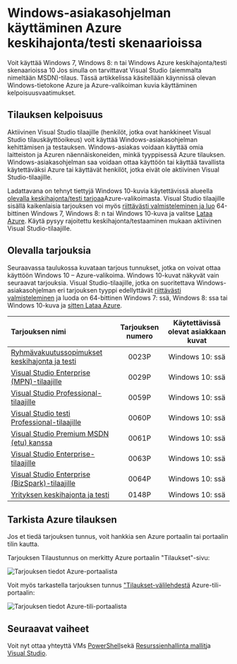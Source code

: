 <properties
   pageTitle="Käyttämällä Windows asiakkaan kuvia keskihajonta/testi skenaarioissa | Microsoft Azure"
   description="Opit käyttämään Visual Studio tilauksen edut käyttöön Windows 7/8/10 Azure keskihajonta/testi skenaarioissa"
   services="virtual-machines-windows"
   documentationCenter=""
   authors="iainfoulds"
   manager="timlt"
   editor=""/>

<tags
   ms.service="virtual-machines-windows"
   ms.devlang="na"
   ms.topic="article"
   ms.tgt_pltfrm="vm-windows"
   ms.workload="infrastructure-services"
   ms.date="08/31/2016"
   ms.author="iainfou"/>

# <a name="using-windows-client-in-azure-for-devtest-scenarios"></a>Windows-asiakasohjelman käyttäminen Azure keskihajonta/testi skenaarioissa

Voit käyttää Windows 7, Windows 8: n tai Windows Azure keskihajonta/testi skenaarioissa 10 Jos sinulla on tarvittavat Visual Studio (aiemmalta nimeltään MSDN)-tilaus. Tässä artikkelissa käsitellään käynnissä olevan Windows-tietokone Azure ja Azure-valikoiman kuvia käyttäminen kelpoisuusvaatimukset.


## <a name="subscription-eligibility"></a>Tilauksen kelpoisuus
Aktiivinen Visual Studio tilaajille (henkilöt, jotka ovat hankkineet Visual Studio tilauskäyttöoikeus) voit käyttää Windows-asiakasohjelman kehittämisen ja testauksen. Windows-asiakas voidaan käyttää omia laitteiston ja Azuren näennäiskoneiden, minkä tyyppisessä Azure tilauksen. Windows-asiakasohjelman saa voidaan ottaa käyttöön tai käyttää tavallista käytettäväksi Azure tai käyttävät henkilöt, jotka eivät ole aktiivinen Visual Studio-tilaajille.

Ladattavana on tehnyt tiettyjä Windows 10-kuvia käytettävissä alueella [olevalla keskihajonta/testi tarjoaa](#eligible-offers)Azure-valikoimasta. Visual Studio tilaajille sisällä kaikenlaisia tarjouksen voi myös [riittävästi valmisteleminen ja luo](virtual-machines-windows-prepare-for-upload-vhd-image.md) 64-bittinen Windows 7, Windows 8: n tai Windows 10-kuva ja valitse [Lataa Azure](virtual-machines-windows-upload-image.md). Käytä pysyy rajoitettu keskihajonta/testaaminen mukaan aktiivinen Visual Studio-tilaajille.


## <a name="eligible-offers"></a>Olevalla tarjouksia
Seuraavassa taulukossa kuvataan tarjous tunnukset, jotka on voivat ottaa käyttöön Windows 10 – Azure-valikoima. Windows 10-kuvat näkyvät vain seuraavat tarjouksia. Visual Studio-tilaajille, jotka on suoritettava Windows-asiakasohjelman eri tarjouksen tyyppi edellyttävät [riittävästi valmisteleminen](virtual-machines-windows-prepare-for-upload-vhd-image.md) ja luoda on 64-bittinen Windows 7: ssä, Windows 8: ssa tai Windows 10-kuva ja [sitten Lataa Azure](virtual-machines-windows-upload-image.md).

| Tarjouksen nimi | Tarjouksen numero | Käytettävissä olevat asiakkaan kuvat |
|:-----------|:------------:|:-----------------------:|
| [Ryhmävakuutussopimukset keskihajonta ja testi](https://azure.microsoft.com/offers/ms-azr-0023p/)                          | 0023P | Windows 10: ssä |
| [Visual Studio Enterprise (MPN)-tilaajille](https://azure.microsoft.com/offers/ms-azr-0029p/)      | 0029P | Windows 10: ssä |
| [Visual Studio Professional-tilaajille](https://azure.microsoft.com/offers/ms-azr-0059p/)          | 0059P | Windows 10: ssä |
| [Visual Studio testi Professional-tilaajille](https://azure.microsoft.com/offers/ms-azr-0060p/)     | 0060P | Windows 10: ssä |
| [Visual Studio Premium MSDN (etu) kanssa](https://azure.microsoft.com/offers/ms-azr-0061p/)       | 0061P | Windows 10: ssä |
| [Visual Studio Enterprise-tilaajille](https://azure.microsoft.com/offers/ms-azr-0063p/)            | 0063P | Windows 10: ssä |
| [Visual Studio Enterprise (BizSpark)-tilaajille](https://azure.microsoft.com/offers/ms-azr-0064p/) | 0064P | Windows 10: ssä |
| [Yrityksen keskihajonta ja testi](https://azure.microsoft.com/ofers/ms-azr-0148p/)                              | 0148P | Windows 10: ssä |


## <a name="check-your-azure-subscription"></a>Tarkista Azure tilauksen
Jos et tiedä tarjouksen tunnus, voit hankkia sen Azure portaalin tai portaalin tilin kautta.

Tarjouksen Tilaustunnus on merkitty Azure portaalin "Tilaukset"-sivu:

![Tarjouksen tiedot Azure-portaalista](./media/virtual-machines-windows-client-images/offer_id_azure_portal.png) 

Voit myös tarkastella tarjouksen tunnus ["Tilaukset-välilehdestä](http://account.windowsazure.com/Subscriptions) Azure-tili-portaalin:

![Tarjouksen tiedot Azure-tili-portaalista](./media/virtual-machines-windows-client-images/offer_id_azure_account_portal.png) 


## <a name="next-steps"></a>Seuraavat vaiheet
Voit nyt ottaa yhteyttä VMs [PowerShell](virtual-machines-windows-ps-create.md)sekä [Resurssienhallinta mallit](virtual-machines-windows-ps-template.md)ja [Visual Studio](../vs-azure-tools-resource-groups-deployment-projects-create-deploy.md).
